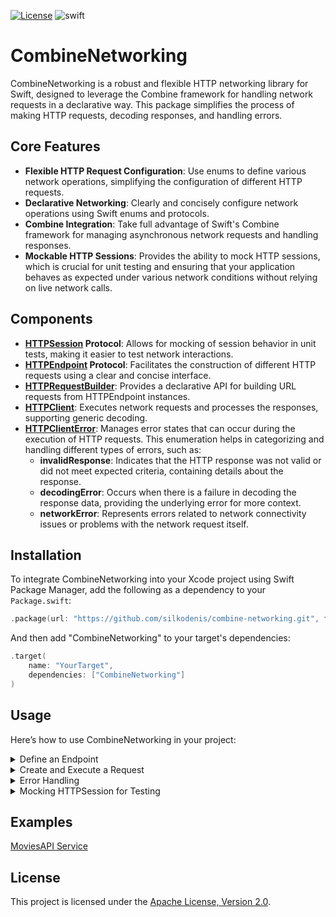 [![License](https://img.shields.io/github/license/silkodenis/combine-http-client.svg)](https://github.com/silkodenis/combine-http-client/blob/main/LICENSE)
![swift](https://github.com/silkodenis/combine-http-client/actions/workflows/swift.yml/badge.svg?branch=main)

# CombineNetworking

CombineNetworking is a robust and flexible HTTP networking library for Swift, designed to leverage the Combine framework for handling network requests in a declarative way. This package simplifies the process of making HTTP requests, decoding responses, and handling errors.

## Core Features

- **Flexible HTTP Request Configuration**: Use enums to define various network operations, simplifying the configuration of different HTTP requests.
- **Declarative Networking**: Clearly and concisely configure network operations using Swift enums and protocols.
- **Combine Integration**: Take full advantage of Swift's Combine framework for managing asynchronous network requests and handling responses.
- **Mockable HTTP Sessions**: Provides the ability to mock HTTP sessions, which is crucial for unit testing and ensuring that your application behaves as expected under various network conditions without relying on live network calls.

## Components

- **[HTTPSession](https://github.com/silkodenis/combine-http-client/blob/main/Sources/CombineNetworking/HTTPSession.swift) Protocol**: Allows for mocking of session behavior in unit tests, making it easier to test network interactions.
- **[HTTPEndpoint](https://github.com/silkodenis/combine-http-client/blob/main/Sources/CombineNetworking/HTTPEndpoint.swift) Protocol**: Facilitates the construction of different HTTP requests using a clear and concise interface.
- **[HTTPRequestBuilder](https://github.com/silkodenis/combine-http-client/blob/main/Sources/CombineNetworking/HTTPRequestBuilder.swift)**: Provides a declarative API for building URL requests from HTTPEndpoint instances.
- **[HTTPClient](https://github.com/silkodenis/combine-http-client/blob/main/Sources/CombineNetworking/HTTPClient.swift)**: Executes network requests and processes the responses, supporting generic decoding.
- **[HTTPClientError](https://github.com/silkodenis/combine-http-client/blob/main/Sources/CombineNetworking/HTTPClient.swift)**: Manages error states that can occur during the execution of HTTP requests. This enumeration helps in categorizing and handling different types of errors, such as:
  - **invalidResponse**: Indicates that the HTTP response was not valid or did not meet expected criteria, containing details about the response.
  - **decodingError**: Occurs when there is a failure in decoding the response data, providing the underlying error for more context.
  - **networkError**: Represents errors related to network connectivity issues or problems with the network request itself.

## Installation

To integrate CombineNetworking into your Xcode project using Swift Package Manager, add the following as a dependency to your `Package.swift`:

```swift
.package(url: "https://github.com/silkodenis/combine-networking.git", from: "1.0.0")
```

And then add "CombineNetworking" to your target's dependencies:

```swift
.target(
    name: "YourTarget",
    dependencies: ["CombineNetworking"]
)
```
  
## Usage
Here’s how to use CombineNetworking in your project:

<details>
<summary>Define an Endpoint</summary>
    
First, define your endpoints using the HTTPEndpoint protocol:

```swift
enum Endpoint {
    case createUser
    case fetchUser(id: Int)
    case updateUser(id: Int)
    case deleteUser(id: Int)
}

extension Endpoint: HTTPEndpoint {
    var baseURL: URL {
        return URL(string: "https://api.example.com")!
    }
    
    var path: String {
        switch self {
        case .createUser:
            return "/users"
        case .fetchUser(let id), .updateUser(let id), .deleteUser(let id):
            return "/users/\(id)"
        }
    }
    
    var method: HTTPMethod {
        switch self {
        case .createUser:
            return .post
        case .fetchUser:
            return .get
        case .updateUser:
            return .put
        case .deleteUser:
            return .delete
        }
    }
    
    var headers: [String: String]? {
        return ["Content-Type": "application/json"]
    }
    
    var parameters: [String: Any]? {
        switch self {
        case .createUser, .updateUser:
            return ["param": "value"]  // Example parameters.
        default:
            return nil
        }
    }
}
```
</details>

<details>
<summary>Create and Execute a Request</summary>
Then, create an HTTPClient instance to execute the request:

```swift
let builder = HTTPRequestBuilder<Endpoint>(jsonEncoder: JSONEncoder())
let client = HTTPClient(jsonDecoder: JSONDecoder(), session: URLSession.shared)

func fetchUser(id: Int) -> AnyPublisher<UserDataDTO, Error> {
        builder.request(.fetchUser(id: id))
            .flatMap(client.execute)
            .eraseToAnyPublisher()
}
```

Replace `UserDataDTO` with the appropriate data model expected from the API. Ensure that this model conforms to the `Codable` protocol, which enables it to be easily decoded from JSON or encoded to JSON, depending on your needs.
</details>


<details>
<summary>Error Handling</summary>
Here's how you might call fetchUser and handle various potential errors:
  
```swift
fetchUser(id: 123)
    .sink(receiveCompletion: { completion in
        switch completion {
        case .finished:
            print("Fetch completed successfully.")
        case .failure(let error):
            switch error {
            case let HTTPClientError.invalidResponse(details):
                print("Invalid response: Status code \(details.statusCode). Description: \(details.description ?? "No description")")
            case let HTTPClientError.decodingError(decodingError):
                print("Decoding error: \(decodingError.localizedDescription)")
            case let HTTPClientError.networkError(networkError):
                print("Network error: \(networkError.localizedDescription)")
            default:
                print("An unexpected error occurred: \(error.localizedDescription)")
            }
        }
    }, receiveValue: { userData in
        print("Received user data: \(userData)")
    })
    .store(in: &cancellables)
```

### Understanding the Errors
- **Invalid Response**: Occurs when the server's response doesn't meet the expected criteria, such as an incorrect status code or malformed headers.
- **Decoding Error**: Happens if the JSONDecoder cannot decode the response data into the expected UserDataDTO format.
- **Network Error**: Includes all errors related to connectivity issues, such as timeouts or lack of internet connection.
This approach ensures that your application can gracefully handle different error scenarios, providing a better user experience by dealing with errors appropriately.

</details>
  
<details>
<summary>Mocking HTTPSession for Testing</summary>
You can create a mock session that simulates network responses for testing. This approach is beneficial for unit tests where you want to control the inputs and outputs strictly:

```swift
struct MockSession: HTTPSession {
    func dataTask(for request: URLRequest) -> AnyPublisher<HTTPResponse, URLError> {
        return Fail(error: URLError(.notConnectedToInternet)).eraseToAnyPublisher()
    }
}

// Example of using a mock session:
let mock = HTTPClient(jsonDecoder: JSONDecoder(), session: MockSession())
let real = HTTPClient(jsonDecoder: JSONDecoder(), session: URLSession.shared)
```

</details>

## Examples
[MoviesAPI Service](https://github.com/silkodenis/combine-http-client/tree/main/Examples/MoviesAPI)

## License
This project is licensed under the [Apache License, Version 2.0](LICENSE).
